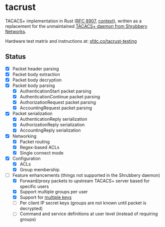 # tacrust

TACACS+ implementation in Rust ([RFC 8907](https://www.rfc-editor.org/rfc/rfc8907.html), [context](https://salesforce.quip.com/ClnrA3p0oPbQ)), written as a replacement for the unmaintained [TACACS+ daemon from Shrubbery Networks](https://www.shrubbery.net/tac_plus/).

Hardware test matrix and instructions at: [sfdc.co/tacrust-testing](https://sfdc.co/tacrust-testing)

## Status

- [x] Packet header parsing
- [x] Packet body extraction
- [x] Packet body decryption
- [x] Packet body parsing
  - [x] AuthenticationStart packet parsing
  - [x] AuthenticationContinue packet parsing
  - [x] AuthorizationRequest packet parsing
  - [x] AccountingRequest packet parsing
- [x] Packet serialization
  - [x] AuthenticationReply serialization
  - [x] AuthorizationReply serialization
  - [x] AccountingReply serialization
- [x] Networking
  - [x] Packet routing
  - [x] Regex-based ACLs
  - [x] Single connect mode
- [x] Configuration
  - [x] ACLs
  - [x] Group membership
- [ ] Feature enhancements (things not supported in the Shrubbery daemon)
  - [x] Forward/proxy packets to upstream TACACS+ server based for specific users
  - [x] Support multiple groups per user
  - [x] Support for [multiple keys](https://git.soma.salesforce.com/Kuleana/tacacs/pull/3)
  - [ ] Per client IP secret keys (groups are not known until packet is decrypted)
  - [ ] Command and service definitions at user level (instead of requiring groups)

